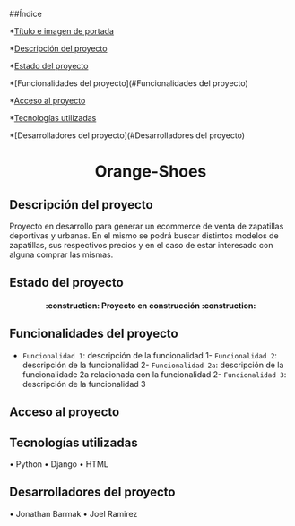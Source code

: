 ##Índice

*[Título e imagen de portada](#Título-e-imagen-de-portada)

*[Descripción del proyecto](#descripción-del-proyecto)

*[Estado del proyecto](#Estado-del-proyecto)

*[Funcionalidades del proyecto](#Funcionalidades del proyecto)

*[Acceso al proyecto](#acceso-proyecto)

*[Tecnologías utilizadas](#tecnologías-utilizadas)


*[Desarrolladores del proyecto](#Desarrolladores del proyecto)


<h1 align="center"> Orange-Shoes </h1>


## Descripción del proyecto
Proyecto en desarrollo para generar un ecommerce de venta de zapatillas deportivas y urbanas. En el mismo se podrá buscar distintos modelos de zapatillas, sus respectivos precios y en el caso de estar interesado con alguna comprar las mismas. 

## Estado del proyecto
<h4 align="center">
:construction: Proyecto en construcción :construction:
</h4>

## Funcionalidades del proyecto

- `Funcionalidad 1`: descripción de la funcionalidad 1- `Funcionalidad 2`: descripción de la funcionalidad 2- `Funcionalidad 2a`: descripción de la funcionalidade 2a relacionada con la funcionalidad 2- `Funcionalidad 3`: descripción de la funcionalidad 3


## Acceso al proyecto


## Tecnologías utilizadas
•	Python
•	Django
•	HTML



## Desarrolladores del proyecto
• Jonathan Barmak
• Joel Ramirez


